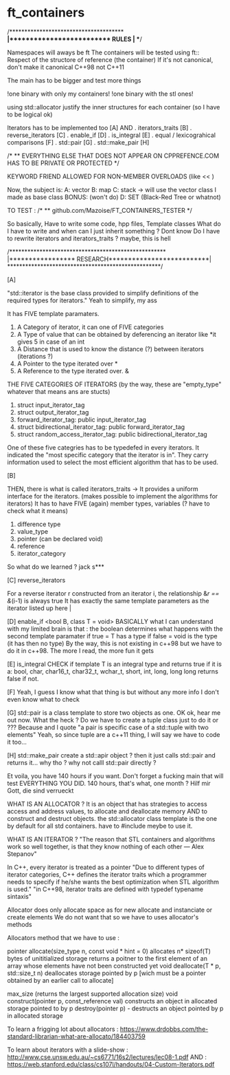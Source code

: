 # ft_containers

/********************************************************************\
|************************* RULES ************************************|
\*******************************************************************/

Namespaces will aways be ft
The containers will be tested using ft::<container>
Respect of the structore of reference (the container)
If it's not canonical, don't make it canonical
C++98 not C++11

The main has to be bigger and test more things

!one binary with only my containers!
!one binary with the stl ones!

using std::allocator
justify the inner structures for each container (so I have to be logical ok)

Iterators has to be implemented too [A]
AND
    . iterators_traits [B]
    . reverse_iterators [C]
    . enable_if [D]
    . is_integral [E]
    . equal / lexicograhical comparisons [F]
    . std::pair [G]
    . std::make_pair [H]

/*
** EVERYTHING ELSE THAT DOES NOT APPEAR ON CPPREFENCE.COM HAS TO BE PRIVATE OR PROTECTED
*/

KEYWORD FRIEND ALLOWED FOR NON-MEMBER OVERLOADS (like << )

Now, the subject is:
A: vector
B: map
C: stack -> will use the vector class I made as base class
BONUS: (won't do)
    D: SET (Black-Red Tree or whatnot)


TO TEST :
/*
** github.com/Mazoise/FT_CONTAINERS_TESTER
*/

So basically, Have to write some code, hpp files, Template classes
What do I have to write and when can I just inherit something ? Dont know
Do I have to rewrite iterators and iterators_traits ? maybe, this is hell

/****************************************************\
|***************** RESEARCH**************************|
\***************************************************/

[A]

"std::iterator is the base class provided to simplify definitions of the required types for iterators."
Yeah to simplify, my ass

It has FIVE template paramaters.
1. A Category of iterator, it can one of FIVE categories
2. A Type of value that can be obtained by deferencing an iterator like *it gives 5 in case of an int
3. A Distance that is used to know the distance (?) between iterators (iterations ?)
4. A Pointer to the type iterated over *
5. A Reference to the type iterated over. &

THE FIVE CATEGORIES OF ITERATORS
(by the way, these are "empty_type" whatever that means ans are stucts)
1. struct input_iterator_tag 
2. struct output_iterator_tag
3. forward_iterator_tag: public input_iterator_tag
4. struct bidirectional_iterator_tag: public forward_iterator_tag
5. struct random_access_iterator_tag: public bidirectional_iterator_tag

One of these five categries has to be typedefed in every iterators. It indicated the "most specific category that the iterator is in".
They carry information used to select the most efficient algorithm that has to be used.

[B]

THEN, there is what is called iterators_traits
-> It provides a uniform interface for the iterators.
(makes possible to implement the algorithms for iterators)
It has to have FIVE (again) member types, variables (? have to check what it means)
1. difference type
2. value_type
3. pointer (can be declared void)
4. reference
5.  iterator_category 

So what do we learned ? jack s***

[C]
reverse_iterators

For a reverse iterator r constructed from an iterator i, the relationship &*r == &*(i-1) is always true
It has exactly the same template parameters as the iterator listed up here |

[D]
enable_if <bool B, class T = void>
BASICALLY what I can understand with my limited brain is that :
    the boolean determines what happens with the second template paramater
    if true = T has a type
    if false = void is the type (it has then no type)
By the way, this is not existing in c++98 but we have to do it in c++98. The more I read, the more fun it gets

[E]
is_integral
CHECK if template T is an integral type and returns true if it is a:
    bool, char, char16_t, char32_t, wchar_t, short, int, long, long long
returns false if not.

[F]
Yeah, I guess I know what that thing is but without any more info I don't even know what to check

[G]
std::pair is a class template to store two objects as one. OK ok, hear me out now.
What the heck ? Do we have to create a tuple class just to do it or ???
Because and I quote "a pair is specific case of a std::tuple with two elements"
Yeah, so since tuple are a c++11 thing, I will say we have to code it too...

[H]
std::make_pair
create a std::apir object ? then it just calls std::pair and returns it... why tho ?
why not calll std::pair directly ?

Et voila, you have 140 hours if you want. Don't forget a fucking main that will test EVERYTHING YOU DID.
140 hours, that's what, one month ?
Hilf mir Gott, die sind verrueckt

WHAT IS AN ALLOCATOR ? 
It is an object that has strategies to access access and address values, to allocate and deallocate memory AND to construct and destruct objects.
the std::allocator class template is the one by default for all std containers. 
have to #include <memory> meybe to use it.

WHAT IS AN ITERATOR ?
"The reason that STL containers and algorithms work so well together, is that they know nothing of each other — Alex Stepanov"

In C++, every iterator is treated as a pointer
"Due to different types of iterator categories, C++ defines the iterator traits which a programmer needs to specify if he/she wants the best optimization when STL algorithm is used."
"in C++98, iterator traits are defined with typedef typename sintaxis"

Allocator does only allocate space as for new allocate and instanciate or create elements
We do not want that so we have to uses allocator's methods

Allocators method that we have to use :

pointer allocate(size_type n, const void * hint = 0) allocates n* sizeof(T) bytes of unititialized storage
    returns a poitner to the first element of an array whose elements have not been constructed yet
void deallocate(T * p, std::size_t n) deallocates storage pointed by p 
    [wich must be a pointer obtained by an earlier call to allocate]

max_size (returns the largest supported allocation size)
void construct(pointer p, const_reference val) constructs an object in allocated storage pointed to by p
destroy(pointer p) - destructs an object pointed by p in allocated storage

To learn a frigging lot about allocators : https://www.drdobbs.com/the-standard-librarian-what-are-allocato/184403759

To learn about iterators with a slide-show : http://www.cse.unsw.edu.au/~cs6771/16s2/lectures/lec08-1.pdf
AND : https://web.stanford.edu/class/cs107l/handouts/04-Custom-Iterators.pdf

